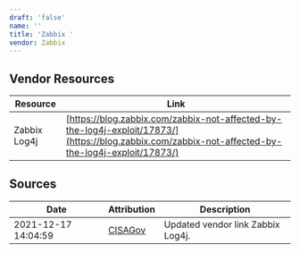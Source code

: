 ```yaml
---
draft: 'false'
name: ''
title: 'Zabbix '
vendor: Zabbix
---
```


## Vendor Resources
| Resource | Link |
| --- | --- |
| Zabbix Log4j | [https://blog.zabbix.com/zabbix-not-affected-by-the-log4j-exploit/17873/](https://blog.zabbix.com/zabbix-not-affected-by-the-log4j-exploit/17873/) |



## Sources
| Date | Attribution | Description |
| --- | --- | --- |
| 2021-12-17 14:04:59 | [CISAGov](https://raw.githubusercontent.com/cisagov/log4j-affected-db/develop/README.md) | Updated vendor link Zabbix Log4j.  |
